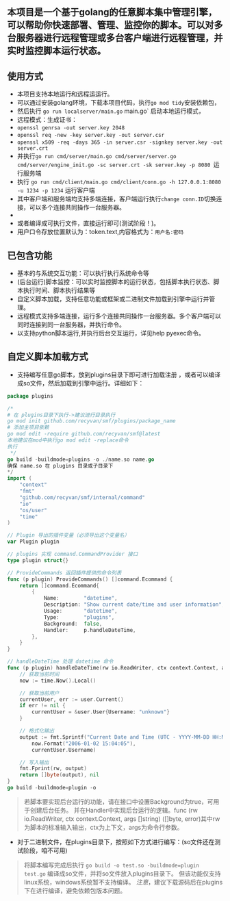 ## 本项目是一个基于golang的任意脚本集中管理引擎，可以帮助你快速部署、管理、监控你的脚本。可以对多台服务器进行远程管理或多台客户端进行远程管理，并实时监控脚本运行状态。

## 使用方式

- 本项目支持本地运行和远程运运行。
- 可以通过安装golang环境，下载本项目代码，执行`go mod tidy`安装依赖包，
- 然后执行 `go run localserver/main.go` main.go` 启动本地运行模式，
- 远程模式：生成证书：
- `openssl genrsa -out server.key 2048`
- `openssl req -new -key server.key -out server.csr`
- `openssl x509 -req -days 365 -in server.csr -signkey server.key -out server.crt`
- 并执行`go run cmd/server/main.go cmd/server/server.go cmd/server/engine_init.go -sc server.crt -sk server.key -p 8080
`运行服务端
- 执行 `go run cmd/client/main.go cmd/client/conn.go -h 127.0.0.1:8080  -u 1234 -p 1234` 运行客户端
- 其中客户端和服务端均支持多端连接，客户端运行执行`change conn.ID`切换连接，可以多个连接共同操作一台服务器。
- 
- 或者编译成可执行文件，直接运行即可(测试阶段！)。
- 用户口令存放位置默认为：token.text,内容格式为：`用户名:密码`

## 已包含功能

- 基本的与系统交互功能：可以执行执行系统命令等
- (后台运行)脚本监控：可以实时监控脚本的运行状态，包括脚本执行状态、脚本执行时间、脚本执行结果等
- 自定义脚本加载，支持任意功能或框架或二进制文件加载到引擎中运行并管理。
- 远程模式支持多端连接，运行多个连接共同操作一台服务器。多个客户端可以同时连接到同一台服务器，并执行命令。
- 以支持python脚本运行,并执行后台交互运行，详见help pyexec命令。

## 自定义脚本加载方式
- 支持编写任意go脚本，放到plugins目录下即可进行加载注册 ，或者可以编译成so文件，然后加载到引擎中运行。详细如下：
```go
package plugins

/*
# 在 plugins目录下执行->建议进行目录执行
go mod init github.com/recyvan/smf/plugins/package_name
# 添加主项目依赖
go mod edit -require github.com/recyvan/smf@latest
本地建议在mod中执行go mod edit -replace命令
执行
 */
go build -buildmode=plugins -o ./name.so name.go
确保 name.so 在 plugins 目录或子目录下
*/
import (
	"context"
	"fmt"
	"github.com/recyvan/smf/internal/command"
	"io"
	"os/user"
	"time"
)

// Plugin 导出的插件变量（必须导出这个变量名）
var Plugin plugin

// plugins 实现 command.CommandProvider 接口
type plugin struct{}

// ProvideCommands 返回插件提供的命令列表
func (p plugin) ProvideCommands() []command.Ecommand {
	return []command.Ecommand{
		{
			Name:        "datetime",                                    // 命令名称
			Description: "Show current date/time and user information", // 命令描述
			Usage:       "datetime",                                    // 命令用法
			Type:        "plugins",                                      // 命令类型
			Background:  false,                                         // 是否支持后台运行
			Handler:     p.handleDateTime,                              // 命令处理函数
		},
	}
}

// handleDateTime 处理 datetime 命令
func (p plugin) handleDateTime(rw io.ReadWriter, ctx context.Context, args []string) ([]byte, error) {
	// 获取当前时间
	now := time.Now().Local()

	// 获取当前用户
	currentUser, err := user.Current()
	if err != nil {
		currentUser = &user.User{Username: "unknown"}
	}

	// 格式化输出
	output := fmt.Sprintf("Current Date and Time (UTC - YYYY-MM-DD HH:MM:SS formatted): %s\nCurrent User's Login: %s\n",
		now.Format("2006-01-02 15:04:05"),
		currentUser.Username)

	// 写入输出
	fmt.Fprint(rw, output)
	return []byte(output), nil
}
go build -buildmode=plugin -o
```
> 若脚本要实现后台运行的功能，请在接口中设置Background为true，可用于创建后台任务。
并在Handler中实现后台运行的逻辑。func (rw io.ReadWriter, ctx context.Context, args []string) ([]byte, error)其中rw为脚本的标准输入输出，ctx为上下文，args为命令行参数。


- 对于二进制文件，在plugins目录下，按照如下方式进行编写：(so文件还在测试阶段，咱不可用)
> 将脚本编写完成后执行 `go build -o test.so -buildmode=plugin test.go` 编译成so文件，并将so文件放入plugins目录下。
> 但该功能仅支持linux系统，windows系统暂不支持编译。
> *注意*，建议下载源码后在plugins下在进行编译，避免依赖包版本问题。

